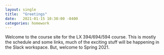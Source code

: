 ```yaml
---
layout: single
title:  "Greetings"
date:   2021-01-15 10:30:00 -0400
categories: homework
---
```

Welcome to the course site for the LX 394/694/594 course.
This is mostly the schedule and some links, much of the exciting stuff
will be happening in the Slack workspace.  But, welcome to Spring 2021.


